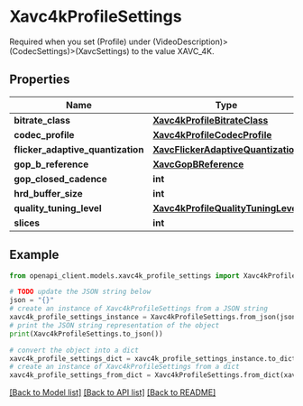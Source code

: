 # Xavc4kProfileSettings

Required when you set (Profile) under (VideoDescription)>(CodecSettings)>(XavcSettings) to the value XAVC_4K.

## Properties

Name | Type | Description | Notes
------------ | ------------- | ------------- | -------------
**bitrate_class** | [**Xavc4kProfileBitrateClass**](Xavc4kProfileBitrateClass.md) |  | [optional] 
**codec_profile** | [**Xavc4kProfileCodecProfile**](Xavc4kProfileCodecProfile.md) |  | [optional] 
**flicker_adaptive_quantization** | [**XavcFlickerAdaptiveQuantization**](XavcFlickerAdaptiveQuantization.md) |  | [optional] 
**gop_b_reference** | [**XavcGopBReference**](XavcGopBReference.md) |  | [optional] 
**gop_closed_cadence** | **int** |  | [optional] 
**hrd_buffer_size** | **int** |  | [optional] 
**quality_tuning_level** | [**Xavc4kProfileQualityTuningLevel**](Xavc4kProfileQualityTuningLevel.md) |  | [optional] 
**slices** | **int** |  | [optional] 

## Example

```python
from openapi_client.models.xavc4k_profile_settings import Xavc4kProfileSettings

# TODO update the JSON string below
json = "{}"
# create an instance of Xavc4kProfileSettings from a JSON string
xavc4k_profile_settings_instance = Xavc4kProfileSettings.from_json(json)
# print the JSON string representation of the object
print(Xavc4kProfileSettings.to_json())

# convert the object into a dict
xavc4k_profile_settings_dict = xavc4k_profile_settings_instance.to_dict()
# create an instance of Xavc4kProfileSettings from a dict
xavc4k_profile_settings_from_dict = Xavc4kProfileSettings.from_dict(xavc4k_profile_settings_dict)
```
[[Back to Model list]](../README.md#documentation-for-models) [[Back to API list]](../README.md#documentation-for-api-endpoints) [[Back to README]](../README.md)


